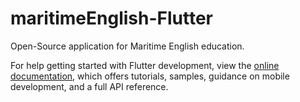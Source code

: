 # maritimeEnglish-Flutter

Open-Source application for Maritime English education.

For help getting started with Flutter development, view the
[online documentation](https://docs.flutter.dev/), which offers tutorials,
samples, guidance on mobile development, and a full API reference.
